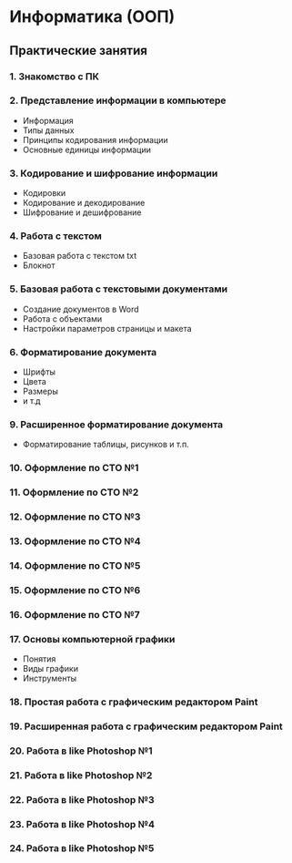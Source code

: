 # Информатика (ООП)

## Практические занятия

### 1. Знакомство с ПК

### 2. Представление информации в компьютере

- Информация
- Типы данных
- Принципы кодирования информации
- Основные единицы информации

### 3. Кодирование и шифрование информации

- Кодировки
- Кодирование и декодирование
- Шифрование и дешифрование 

### 4. Работа с текстом

- Базовая работа с текстом txt
- Блокнот

### 5. Базовая работа с текстовыми документами

- Создание документов в Word
- Работа с объектами
- Настройки параметров страницы и макета

### 6. Форматирование документа

- Шрифты
- Цвета
- Размеры
- и т.д

### 9. Расширенное форматирование документа

- Форматирование таблицы, рисунков и т.п.

### 10. Оформление по СТО №1

### 11. Оформление по СТО №2

### 12. Оформление по СТО №3

### 13. Оформление по СТО №4

### 14. Оформление по СТО №5

### 15. Оформление по СТО №6

### 16. Оформление по СТО №7

### 17. Основы компьютерной графики

- Понятия
- Виды графики
- Инструменты
  
### 18. Простая работа с графическим редактором Paint

### 19. Расширенная работа с графическим редактором Paint

### 20. Работа в like Photoshop №1

### 21. Работа в like Photoshop №2

### 22. Работа в like Photoshop №3

### 23. Работа в like Photoshop №4

### 24. Работа в like Photoshop №5
